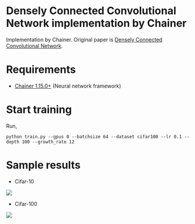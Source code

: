 Densely Connected Convolutional Network implementation by Chainer
========

Implementation by Chainer. Original paper is [Densely Connected Convolutional Network](https://arxiv.org/abs/1608.06993).

# Requirements

- [Chainer 1.15.0+](https://github.com/pfnet/chainer) (Neural network framework)

# Start training
Run,

```
python train.py --gpus 0 --batchsize 64 --dataset cifar100 --lr 0.1 --depth 100 --growth_rate 12
```

# Sample results

- Cifar-10

![](https://raw.githubusercontent.com/yasunorikudo/chainer-DenseNet/images/cifar10.png)

- Cifar-100

![](https://raw.githubusercontent.com/yasunorikudo/chainer-DenseNet/images/cifar100.png)
